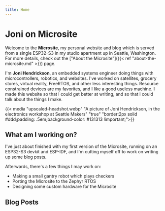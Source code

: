 ```yaml
---
title: Home
---
```


<!-- <a href=https://github.com/averagewagon/microsite>{{< media "microsite.svg" "Microsite's GitHub" "true" "" "margin:1em;max-width:20%;min-width:40px;float:right;" >}}</a> -->

# Joni on Microsite

Welcome to the **Microsite**, my personal website and blog which is served from
a single ESP32-S3 in my studio apartment up in Seattle, Washington. For more
details, check out the ["About the
Microsite"]({{< ref "about-the-microsite.md" >}}) page.

I'm **Joni Hendrickson**, an embedded systems engineer doing things with
microcontrollers, robotics, and websites. I've worked on satellites, grocery
stores, virtual reality, FreeRTOS, and other less interesting things. Resource
constrained devices are my favorites, and I like a good useless machine. I made
this website so that I could get better at writing, and so that I could talk
about the things I make.

{{< media "upscaled-headshot.webp" "A picture of Joni Hendrickson, in the electronics workshop at Seattle Makers" "true" "border:2px solid #ddd;padding: .5em;background-color: #131313 !important;">}}

## What am I working on?

I've just about finished with my first version of the Microsite, running on an
ESP32-S3 devkit and ESP-IDF, and I'm cutting myself off to work on writing up
some blog posts.

Afterwards, there's a few things I may work on:

- Making a small gantry robot which plays checkers
- Porting the Microsite to the Zephyr RTOS
- Designing some custom hardware for the Microsite

## Blog Posts
